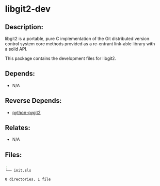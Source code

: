 # libgit2-dev

## Description:

libgit2 is a portable, pure C implementation of the Git distributed version control system core methods provided as a re-entrant link-able library with a solid API.

This package contains the development files for libgit2.

## Depends:

  -  N/A

## Reverse Depends:

  -  [python-pygit2](/salt/python-pygit2)

## Relates:

  -  N/A

## Files:

```bash
.
└── init.sls

0 directories, 1 file
```
